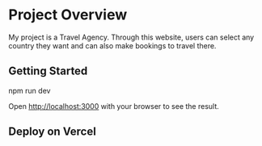 # Project Overview 
My project is a Travel Agency. Through this website, users can select any country they want and can also make bookings to travel there.

## Getting Started

npm run dev


Open [http://localhost:3000](http://localhost:3000) with your browser to see the result.


## Deploy on Vercel


